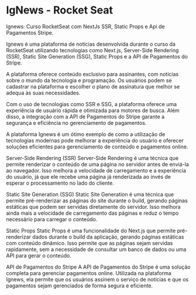 # IgNews - Rocket Seat
Ignews: Curso RocketSeat com NextJs SSR, Static Props e Api de Pagamentos Stripe.

Ignews é uma plataforma de notícias desenvolvida durante o curso da RocketSeat utilizando tecnologias como Next.js, Server-Side Rendering (SSR), Static Site Generation (SSG), Static Props e a API de Pagamentos do Stripe.

A plataforma oferece conteúdo exclusivo para assinantes, com notícias sobre o mundo da tecnologia e programação. Os usuários podem se cadastrar na plataforma e escolher o plano de assinatura que melhor se adequa às suas necessidades.

Com o uso de tecnologias como SSR e SSG, a plataforma oferece uma experiência de usuário rápida e otimizada para motores de busca. Além disso, a integração com a API de Pagamentos do Stripe garante a segurança e eficiência no gerenciamento de pagamentos.

A plataforma Ignews é um ótimo exemplo de como a utilização de tecnologias modernas pode melhorar a experiência do usuário e oferecer soluções eficientes para gerenciamento de conteúdo e pagamentos online.


Server-Side Rendering (SSR)
Server-Side Rendering é uma técnica que permite renderizar o conteúdo de uma página no servidor antes de enviá-la ao navegador. Isso melhora a velocidade de carregamento e a experiência do usuário, já que ele recebe uma página já renderizada ao invés de esperar o processamento no lado do cliente.

Static Site Generation (SSG)
Static Site Generation é uma técnica que permite pré-renderizar as páginas do site durante o build, gerando páginas estáticas que podem ser servidas diretamente do servidor. Isso melhora ainda mais a velocidade de carregamento das páginas e reduz o tempo necessário para carregar o conteúdo.

Static Props
Static Props é uma funcionalidade do Next.js que permite pré-renderizar dados durante o build da aplicação, gerando páginas estáticas com conteúdo dinâmico. Isso permite que as páginas sejam servidas rapidamente, sem a necessidade de consultar um banco de dados ou uma API para gerar o conteúdo.

API de Pagamentos do Stripe
A API de Pagamentos do Stripe é uma solução completa para gerenciar pagamentos online. Utilizada na plataforma Ignews, ela permite que os usuários assinem o serviço de notícias e que os pagamentos sejam gerenciados de forma segura e  eficiente.
